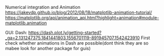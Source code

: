 Numerical integration and Animation
https://jakevdp.github.io/blog/2012/08/18/matplotlib-animation-tutorial/
https://matplotlib.org/api/animation_api.html?highlight=animation#module-matplotlib.animation


GUI:
Dash: https://dash.plot.ly/getting-started?_ga=2.131247375.1841441803.1556701119-891945707.1542423910
First check whether animations in Dash are possible(dont think they are so mabee look for another package for guis)

